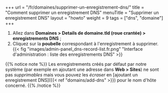 +++
url = "/fr/domaines/supprimer-un-enregistrement-dns/"
title = "Comment supprimer un enregistrement DNS"
menuTitle = "Supprimer un enregistrement DNS"
layout = "howto"
weight = 9
tags = ["dns", "domaine"]
+++

1. Allez dans **Domaines > Details de domaine.tld (roue crantée) > enregistrements DNS** ;
2. Cliquez sur la **poubelle** correspondant à l'enregistrement à supprimer.
{{< fig "images/admin-panel_dns-record-list.fr.png" "Interface d'administration : liste des enregistrements DNS" >}}

{{% notice note %}}
Les enregistrements créés par défaut par notre système (par exemple en ajoutant une adresse dans **Web > Sites**) ne sont pas _supprimables_ mais vous pouvez les _écraser_ en [ajoutant un enregistrement DNS]({{< ref "domains/add-dns" >}}) pour le nom d'hôte concerné.
{{% /notice %}}
